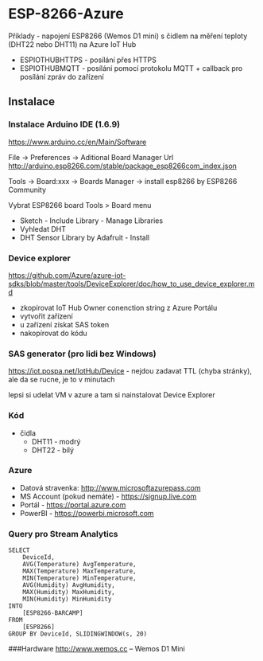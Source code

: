 # ESP-8266-Azure

Příklady - napojení ESP8266 (Wemos D1 mini) s čidlem na měření teploty (DHT22 nebo DHT11) na Azure IoT Hub

- ESPIOTHUBHTTPS - posílání přes HTTPS
- ESPIOTHUBMQTT - posílání pomocí protokolu MQTT + callback pro posílání zpráv do zařízení

## Instalace

### Instalace Arduino IDE (1.6.9)
https://www.arduino.cc/en/Main/Software

File -> Preferences -> Aditional Board Manager Url
http://arduino.esp8266.com/stable/package_esp8266com_index.json

Tools -> Board:xxx -> Boards Manager -> install esp8266 by ESP8266 Community 

Vybrat ESP8266 board Tools > Board menu
   
- Sketch - Include Library - Manage Libraries
- Vyhledat DHT
- DHT Sensor Library by Adafruit - Install

### Device explorer
https://github.com/Azure/azure-iot-sdks/blob/master/tools/DeviceExplorer/doc/how_to_use_device_explorer.md

- zkopírovat IoT Hub Owner conenction string z Azure Portálu
- vytvořit zařízení
- u zařízení získat SAS token
- nakopírovat do kódu

### SAS generator (pro lidi bez Windows)
https://iot.pospa.net/IotHub/Device - nejdou zadavat TTL (chyba stránky), ale da se rucne, je to v minutach

lepsi si udelat VM v azure a tam si nainstalovat Device Explorer


### Kód
* čidla
  * DHT11 - modrý
  * DHT22 - bílý

### Azure
* Datová stravenka: http://www.microsoftazurepass.com
* MS Account (pokud nemáte) - https://signup.live.com
* Portál - https://portal.azure.com 
* PowerBI - https://powerbi.microsoft.com 

### Query pro Stream Analytics

```
SELECT
    DeviceId,
    AVG(Temperature) AvgTemperature,
    MAX(Temperature) MaxTemperature,
    MIN(Temperature) MinTemperature,
    AVG(Humidity) AvgHumidity,
    MAX(Humidity) MaxHumidity,
    MIN(Humidity) MinHumidity
INTO
    [ESP8266-BARCAMP]
FROM
    [ESP8266]
GROUP BY DeviceId, SLIDINGWINDOW(s, 20) 
```

###Hardware
http://www.wemos.cc – Wemos D1 Mini
